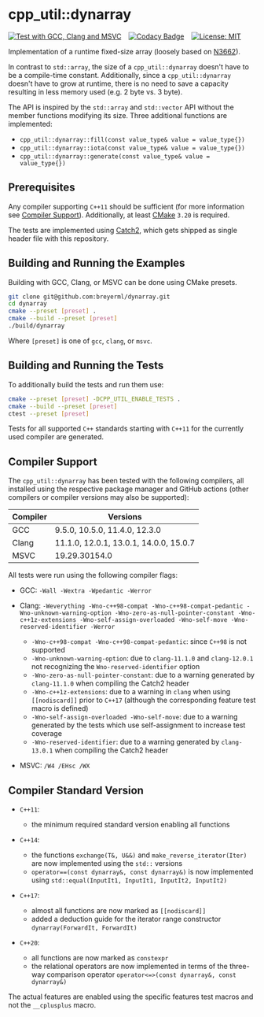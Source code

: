 # cpp_util::dynarray

[![Test with GCC, Clang and MSVC](https://github.com/breyerml/dynarray/actions/workflows/compiler_test.yml/badge.svg)](https://github.com/breyerml/dynarray/actions/workflows/compiler_test.yml) &ensp;
[![Codacy Badge](https://app.codacy.com/project/badge/Grade/4f9e7aed05774d538c7fa6f99f81c26f)](https://app.codacy.com/gh/breyerml/dynarray/dashboard?utm_source=gh&utm_medium=referral&utm_content=&utm_campaign=Badge_grade) &ensp;
[![License: MIT](https://img.shields.io/badge/License-MIT-yellow.svg)](https://opensource.org/licenses/MIT)

Implementation of a runtime fixed-size array (loosely based on [N3662](http://www.open-std.org/jtc1/sc22/wg21/docs/papers/2013/n3662)).

In contrast to `std::array`, the size of a `cpp_util::dynarray` doesn't have to be a compile-time constant. 
Additionally, since a `cpp_util::dynarray` doesn't have to grow at runtime, there is no need to save a capacity resulting in less memory used (e.g. 2 byte vs. 3 byte).

The API is inspired by the `std::array` and `std::vector` API without the member functions modifying its size. Three additional functions
are implemented:

- `cpp_util::dynarray::fill(const value_type& value = value_type{})`
- `cpp_util::dynarray::iota(const value_type& value = value_type{})`
- `cpp_util::dynarray::generate(const value_type& value = value_type{})`

## Prerequisites

Any compiler supporting `C++11` should be sufficient (for more information see [Compiler Support](#compiler-support)). 
Additionally, at least [CMake](https://cmake.org/) `3.20` is required.

The tests are implemented using [Catch2](https://github.com/catchorg/Catch2/tree/v2.x), which gets shipped as single header file with this repository.

## Building and Running the Examples

Building with GCC, Clang, or MSVC can be done using CMake presets.

```bash
git clone git@github.com:breyerml/dynarray.git
cd dynarray
cmake --preset [preset] .
cmake --build --preset [preset]
./build/dynarray
```

Where `[preset]` is one of `gcc`, `clang`, or `msvc`.

## Building and Running the Tests

To additionally build the tests and run them use:

```bash
cmake --preset [preset] -DCPP_UTIL_ENABLE_TESTS .
cmake --build --preset [preset]
ctest --preset [preset]
```

Tests for all supported `C++` standards starting with `C++11` for the currently used compiler are generated.

## Compiler Support

The `cpp_util::dynarray` has been tested with the following compilers, all installed using the respective package
manager and GitHub actions (other compilers or compiler versions may also be supported):

| Compiler | Versions                               |
|----------|----------------------------------------|
| GCC      | 9.5.0, 10.5.0, 11.4.0, 12.3.0          |
| Clang    | 11.1.0, 12.0.1, 13.0.1, 14.0.0, 15.0.7 |
| MSVC     | 19.29.30154.0                          |

All tests were run using the following compiler flags:

- GCC: `-Wall -Wextra -Wpedantic -Werror`
  
- Clang: `-Weverything -Wno-c++98-compat -Wno-c++98-compat-pedantic -Wno-unknown-warning-option -Wno-zero-as-null-pointer-constant -Wno-c++1z-extensions -Wno-self-assign-overloaded -Wno-self-move -Wno-reserved-identifier -Werror`
  - `-Wno-c++98-compat -Wno-c++98-compat-pedantic`: since `C++98` is not supported
  - `-Wno-unknown-warning-option`: due to `clang-11.1.0` and `clang-12.0.1` not recognizing the `Wno-reserved-identifier` option
  - `-Wno-zero-as-null-pointer-constant`: due to a warning generated by `clang-11.1.0` when compiling the Catch2 header
  - `-Wno-c++1z-extensions`: due to a warning in `clang` when using `[[nodiscard]]` prior to `C++17` (although the corresponding feature test macro is defined)
  - `-Wno-self-assign-overloaded -Wno-self-move`: due to a warning generated by the tests which use self-assignment to increase test coverage
  - `-Wno-reserved-identifier`: due to a warning generated by `clang-13.0.1` when compiling the Catch2 header

- MSVC:  `/W4 /EHsc /WX`

## Compiler Standard Version

- `C++11`:
  - the minimum required standard version enabling all functions

- `C++14`:
  - the functions `exchange(T&, U&&)` and `make_reverse_iterator(Iter)` are now implemented using the `std::` versions
  - `operator==(const dynarray&, const dynarray&)` is now implemented using `std::equal(InputIt1, InputIt1, InputIt2, InputIt2)`

- `C++17`:
  - almost all functions are now marked as `[[nodiscard]]`
  - added a deduction guide for the iterator range constructor `dynarray(ForwardIt, ForwardIt)`

- `C++20`:
  - all functions are now marked as `constexpr`
  - the relational operators are now implemented in terms of the three-way comparison operator `operator<=>(const dynarray&, const dynarray&)`

The actual features are enabled using the specific features test macros and not the `__cplusplus` macro.